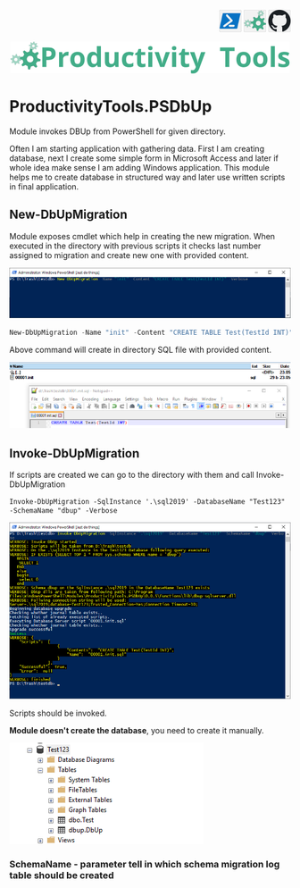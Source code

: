 ﻿<!--Category:Powershell--> 
 <p align="right">
    <a href="https://www.powershellgallery.com/packages/ProductivityTools.PSDbUp/"><img src="Images/Header/Powershell_border_40px.png" /></a>
    <a href="http://productivitytools.tech/psdbup/"><img src="Images/Header/ProductivityTools_green_40px_2.png" /><a> 
    <a href="https://github.com/pwujczyk/ProductivityTools.PSDbUp"><img src="Images/Header/Github_border_40px.png" /></a>
</p>
<p align="center">
    <a href="http://productivitytools.tech/">
        <img src="Images/Header/LogoTitle_green_500px.png" />
    </a>
</p>

# ProductivityTools.PSDbUp

Module invokes DBUp from PowerShell for  given directory.

Often I am starting application with gathering data. First I am creating database, next I create some simple form in Microsoft Access and later if whole idea make sense I am adding Windows application. This module helps me to create database in structured way and later use written scripts in final application.

## New-DbUpMigration

Module exposes cmdlet which help in creating the new migration. When executed in the directory with previous scripts it checks last number assigned to migration and create new one with provided content.

![New migration](Images/NewMigration.png)

```PowerShell
New-DbUpMigration -Name "init" -Content "CREATE TABLE Test(TestId INT)" -Verbose
```

Above command will create in directory SQL file with provided content.

![New migration](Images/ResultOfMigration.png)

## Invoke-DbUpMigration

If scripts are created we can go to the directory with them and call  Invoke-DbUpMigration

```
Invoke-DbUpMigration -SqlInstance '.\sql2019' -DatabaseName "Test123" -SchemaName "dbup" -Verbose
```

![Lock screen](Images/resultofdbup.png)

Scripts should be invoked. 

**Module doesn't create the database**, you need to create it manually.

![Lock screen](Images/schema.png)

### SchemaName - parameter tell in which schema migration log table should be created
